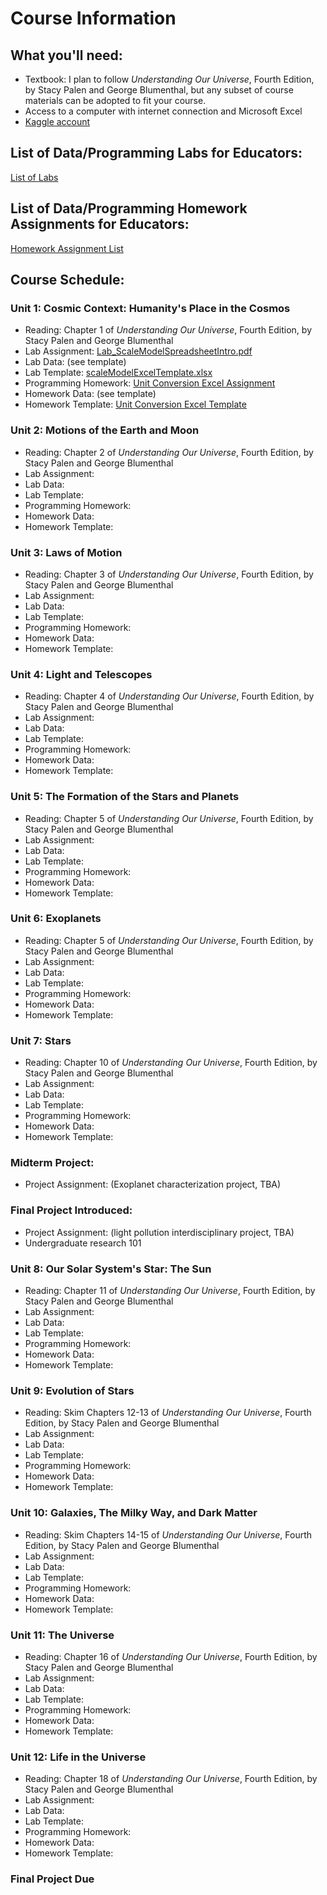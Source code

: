 # Course Information


## What you'll need:
- Textbook:  I plan to follow *Understanding Our Universe*, Fourth Edition, by Stacy Palen and George Blumenthal, but any subset of course materials can be adopted to fit your course.
- Access to a computer with internet connection and Microsoft Excel
- [Kaggle account](https://www.kaggle.com)


## List of Data/Programming Labs for Educators: 
[List of Labs](../StartHere/listOfLabs.md)


## List of Data/Programming Homework Assignments for Educators: 
[Homework Assignment List](../StartHere/listOfHomework.md)


## Course Schedule:

### Unit 1:  Cosmic Context:  Humanity's Place in the Cosmos
- Reading: Chapter 1 of *Understanding Our Universe*, Fourth Edition, by Stacy Palen and George Blumenthal
- Lab Assignment: [Lab_ScaleModelSpreadsheetIntro.pdf](../Labs/ScaleModelExcelTutorial/Lab_ScaleModelSpreadsheetIntro.pdf)
- Lab Data: (see template)
- Lab Template: [scaleModelExcelTemplate.xlsx](../Labs/ScaleModelExcelTutorial/scaleModelExcelTemplate.xlsx)
- Programming Homework: [Unit Conversion Excel Assignment](../ProgrammingHomework/UnitConversionsExcel/HW_UnitConversions.pdf)
- Homework Data: (see template)
- Homework Template: [Unit Conversion Excel Template](../ProgrammingHomework/UnitConversionsExcel/UnitConversionTemplate.xlsx)


### Unit 2:  Motions of the Earth and Moon
- Reading: Chapter 2 of *Understanding Our Universe*, Fourth Edition, by Stacy Palen and George Blumenthal
- Lab Assignment: 
- Lab Data: 
- Lab Template: 
- Programming Homework: 
- Homework Data:
- Homework Template: 


### Unit 3:  Laws of Motion
- Reading: Chapter 3 of *Understanding Our Universe*, Fourth Edition, by Stacy Palen and George Blumenthal
- Lab Assignment: 
- Lab Data: 
- Lab Template: 
- Programming Homework: 
- Homework Data:
- Homework Template: 


### Unit 4:  Light and Telescopes
- Reading: Chapter 4 of *Understanding Our Universe*, Fourth Edition, by Stacy Palen and George Blumenthal
- Lab Assignment: 
- Lab Data: 
- Lab Template: 
- Programming Homework: 
- Homework Data:
- Homework Template: 
  

### Unit 5:  The Formation of the Stars and Planets
- Reading: Chapter 5 of *Understanding Our Universe*, Fourth Edition, by Stacy Palen and George Blumenthal
- Lab Assignment: 
- Lab Data: 
- Lab Template: 
- Programming Homework: 
- Homework Data:
- Homework Template: 


### Unit 6:  Exoplanets
- Reading: Chapter 5 of *Understanding Our Universe*, Fourth Edition, by Stacy Palen and George Blumenthal
- Lab Assignment: 
- Lab Data: 
- Lab Template: 
- Programming Homework: 
- Homework Data:
- Homework Template: 


### Unit 7:  Stars
- Reading: Chapter 10 of *Understanding Our Universe*, Fourth Edition, by Stacy Palen and George Blumenthal
- Lab Assignment: 
- Lab Data: 
- Lab Template: 
- Programming Homework: 
- Homework Data:
- Homework Template: 

### Midterm Project:
- Project Assignment: (Exoplanet characterization project, TBA)


### Final Project Introduced:
- Project Assignment: (light pollution interdisciplinary project, TBA)
- Undergraduate research 101


### Unit 8:  Our Solar System's Star: The Sun
- Reading: Chapter 11 of *Understanding Our Universe*, Fourth Edition, by Stacy Palen and George Blumenthal
- Lab Assignment: 
- Lab Data: 
- Lab Template: 
- Programming Homework: 
- Homework Data:
- Homework Template: 


### Unit 9:  Evolution of Stars
- Reading: Skim Chapters 12-13 of *Understanding Our Universe*, Fourth Edition, by Stacy Palen and George Blumenthal
- Lab Assignment: 
- Lab Data: 
- Lab Template: 
- Programming Homework: 
- Homework Data:
- Homework Template: 


### Unit 10:  Galaxies, The Milky Way, and Dark Matter
- Reading: Skim Chapters 14-15 of *Understanding Our Universe*, Fourth Edition, by Stacy Palen and George Blumenthal
- Lab Assignment: 
- Lab Data: 
- Lab Template: 
- Programming Homework: 
- Homework Data:
- Homework Template: 


### Unit 11:  The Universe
- Reading: Chapter 16 of *Understanding Our Universe*, Fourth Edition, by Stacy Palen and George Blumenthal
- Lab Assignment: 
- Lab Data: 
- Lab Template: 
- Programming Homework: 
- Homework Data:
- Homework Template: 


### Unit 12:  Life in the Universe
- Reading: Chapter 18 of *Understanding Our Universe*, Fourth Edition, by Stacy Palen and George Blumenthal
- Lab Assignment: 
- Lab Data: 
- Lab Template: 
- Programming Homework: 
- Homework Data:
- Homework Template: 


### Final Project Due
